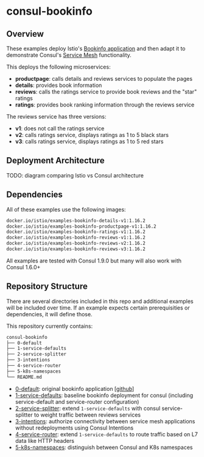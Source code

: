 # consul-bookinfo

## Overview
These examples deploy Istio's [Bookinfo application](https://istio.io/latest/docs/examples/bookinfo/) and then adapt it to demonstrate Consul's [Service Mesh](https://www.consul.io/use-cases/multi-platform-service-mesh) functionality.

This deploys the following microservices:
- **productpage**: calls details and reviews services to populate the pages
- **details**: provides book information
- **reviews**: calls the ratings service to provide book reviews and the "star" ratings
- **ratings**: provides book ranking information through the reviews service

The reviews service has three versions:
- **v1**: does not call the ratings service
- **v2**: calls ratings service, displays ratings as 1 to 5 black stars
- **v3**: calls ratings service, displays ratings as 1 to 5 red stars


## Deployment Architecture 
TODO: diagram comparing Istio vs Consul architecture


## Dependencies
All of these examples use the following images:
```bash
docker.io/istio/examples-bookinfo-details-v1:1.16.2
docker.io/istio/examples-bookinfo-productpage-v1:1.16.2
docker.io/istio/examples-bookinfo-ratings-v1:1.16.2
docker.io/istio/examples-bookinfo-reviews-v1:1.16.2
docker.io/istio/examples-bookinfo-reviews-v2:1.16.2
docker.io/istio/examples-bookinfo-reviews-v3:1.16.2
```

All examples are tested with Consul 1.9.0 but many will also work with Consul 1.6.0+

## Repository Structure
There are several directories included in this repo and additional examples will be included over time. If an example expects certain prerequisities or dependencies, it will define those. 

This repository currently contains:
```bash
consul-bookinfo
├── 0-default
├── 1-service-defaults
├── 2-service-splitter
├── 3-intentions
├── 4-service-router
├── 5-k8s-namespaces 
└── README.md
```

- [0-default](https://github.com/tonyp-hc/consul-bookinfo/tree/main/0-default): original bookinfo application [[github](https://github.com/istio/istio/blob/master/samples/bookinfo/platform/kube/bookinfo.yaml)]
- [1-service-defaults](https://github.com/tonyp-hc/consul-bookinfo/tree/main/1-service-defaults): baseline bookinfo deployment for consul (including service-default and service-router configuration)
- [2-service-splitter](https://github.com/tonyp-hc/consul-bookinfo/tree/main/2-service-splitter): extend `1-service-defaults` with consul service-splitter to weight traffic between reviews services
- [3-intentions](https://github.com/tonyp-hc/consul-bookinfo/tree/main/3-intentions): authorize connectivity between service mesh applications without redeployments using Consul Intentions 
- [4-service-router](https://github.com/tonyp-hc/consul-bookinfo/tree/main/4-service-router): extend `1-service-defaults` to route traffic based on L7 data like HTTP headers
- [5-k8s-namespaces](https://github.com/tonyp-hc/consul-bookinfo/tree/main/5-k8s-namespaces): distinguish between Consul and K8s namespaces 
